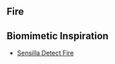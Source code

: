 ## Fire

## Biomimetic Inspiration
* [Sensilla Detect Fire](https://asknature.org/strategy/sensilla-detect-fire/)
